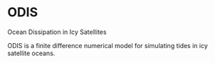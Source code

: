 # ODIS
Ocean Dissipation in Icy Satellites

ODIS is a finite difference numerical model for simulating tides in icy satellite oceans.
